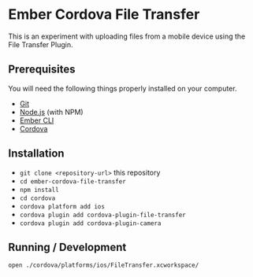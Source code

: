 # Ember Cordova File Transfer

This is an experiment with uploading files from a mobile device using the File Transfer Plugin.

## Prerequisites

You will need the following things properly installed on your computer.

* [Git](https://git-scm.com/)
* [Node.js](https://nodejs.org/) (with NPM)
* [Ember CLI](https://ember-cli.com/)
* [Cordova](https://cordova.apache.org)

## Installation

* `git clone <repository-url>` this repository
* `cd ember-cordova-file-transfer`
* `npm install`
* `cd cordova`
* `cordova platform add ios`
* `cordova plugin add cordova-plugin-file-transfer`
* `cordova plugin add cordova-plugin-camera`

## Running / Development

`open ./cordova/platforms/ios/FileTransfer.xcworkspace/`
